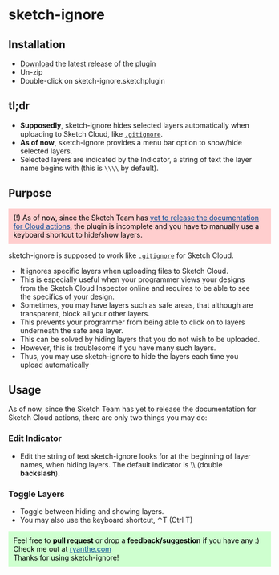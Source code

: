 # sketch-ignore


## Installation

- [Download](../../releases/latest/download/sketch-ignore.sketchplugin.zip) the latest release of the plugin
- Un-zip
- Double-click on sketch-ignore.sketchplugin

## tl;dr

- **Supposedly**, sketch-ignore hides selected layers automatically when uploading to Sketch Cloud, like [`.gitignore`](https://git-scm.com/docs/gitignore).
- **As of now**, sketch-ignore provides a menu bar option to show/hide selected layers.
- Selected layers are indicated by the Indicator, a string of text the layer name begins with (this is `\\\\` by default).


## Purpose

<div style='background-color: #FFCECE; color: black; padding: 10px; width: 100%'>
(!) As of now, since the Sketch Team has <a style='color: #004594' href='https://developer.sketch.com/reference/action/cloud/'>yet to release the documentation for Cloud actions</a>, the plugin is incomplete and you have to manually use a keyboard shortcut to hide/show layers.
</div>

sketch-ignore is supposed to work like [`.gitignore`](https://git-scm.com/docs/gitignore) for Sketch Cloud.
- It ignores specific layers when uploading files to Sketch Cloud.
- This is especially useful when your programmer views your designs from the Sketch Cloud Inspector online and requires to be able to see the specifics of your design.
- Sometimes, you may have layers such as safe areas, that although are transparent, block all your other layers.
- This prevents your programmer from being able to click on to layers underneath the safe area layer. 
- This can be solved by hiding layers that you do not wish to be uploaded.
- However, this is troublesome if you have many such layers.
- Thus, you may use sketch-ignore to hide the layers each time you upload automatically


## Usage

As of now, since the Sketch Team has yet to release the documentation for Sketch Cloud actions, there are only two things you may do:

### Edit Indicator

- Edit the string of text sketch-ignore looks for at the beginning of layer names, when hiding layers. The default indicator is \\\\ (double **backslash**).

### Toggle Layers

- Toggle between hiding and showing layers.
- You may also use the keyboard shortcut, ⌃T (Ctrl T)

<div style='background-color: #CEFFCF; color: black; padding: 10px; width: 100%'>
Feel free to <b>pull request</b> or drop a <b>feedback/suggestion</b> if you have any :) <br />
Check me out at <a style='color: #004594' href='https://ryanthe.com'>ryanthe.com</a> <br />
Thanks for using sketch-ignore!
</div>